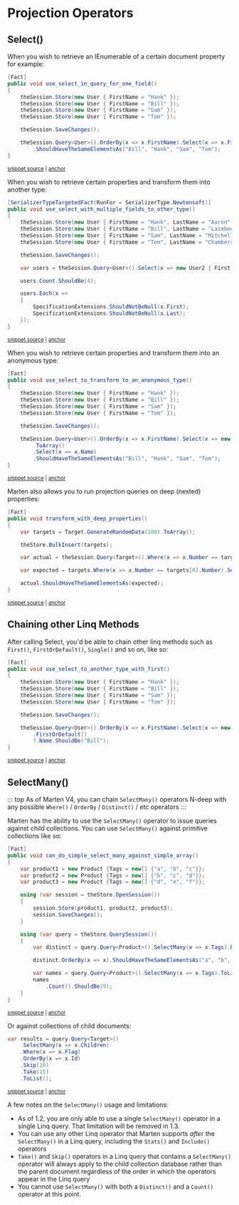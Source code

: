 # Projection Operators

## Select()

When you wish to retrieve an IEnumerable of a certain document property for example:

<!-- snippet: sample_one_field_projection -->
<a id='snippet-sample_one_field_projection'></a>
```cs
[Fact]
public void use_select_in_query_for_one_field()
{
    theSession.Store(new User { FirstName = "Hank" });
    theSession.Store(new User { FirstName = "Bill" });
    theSession.Store(new User { FirstName = "Sam" });
    theSession.Store(new User { FirstName = "Tom" });

    theSession.SaveChanges();

    theSession.Query<User>().OrderBy(x => x.FirstName).Select(x => x.FirstName)
        .ShouldHaveTheSameElementsAs("Bill", "Hank", "Sam", "Tom");
}
```
<sup><a href='https://github.com/JasperFx/marten/blob/master/src/DocumentDbTests/Reading/Linq/invoking_query_with_select_Tests.cs#L16-L31' title='Snippet source file'>snippet source</a> | <a href='#snippet-sample_one_field_projection' title='Start of snippet'>anchor</a></sup>
<!-- endSnippet -->

When you wish to retrieve certain properties and transform them into another type:

<!-- snippet: sample_other_type_projection -->
<a id='snippet-sample_other_type_projection'></a>
```cs
[SerializerTypeTargetedFact(RunFor = SerializerType.Newtonsoft)]
public void use_select_with_multiple_fields_to_other_type()
{
    theSession.Store(new User { FirstName = "Hank", LastName = "Aaron" });
    theSession.Store(new User { FirstName = "Bill", LastName = "Laimbeer" });
    theSession.Store(new User { FirstName = "Sam", LastName = "Mitchell" });
    theSession.Store(new User { FirstName = "Tom", LastName = "Chambers" });

    theSession.SaveChanges();

    var users = theSession.Query<User>().Select(x => new User2 { First = x.FirstName, Last = x.LastName }).ToList();

    users.Count.ShouldBe(4);

    users.Each(x =>
    {
        SpecificationExtensions.ShouldNotBeNull(x.First);
        SpecificationExtensions.ShouldNotBeNull(x.Last);
    });
}
```
<sup><a href='https://github.com/JasperFx/marten/blob/master/src/DocumentDbTests/Reading/Linq/invoking_query_with_select_Tests.cs#L190-L212' title='Snippet source file'>snippet source</a> | <a href='#snippet-sample_other_type_projection' title='Start of snippet'>anchor</a></sup>
<!-- endSnippet -->

When you wish to retrieve certain properties and transform them into an anonymous type:

<!-- snippet: sample_anonymous_type_projection -->
<a id='snippet-sample_anonymous_type_projection'></a>
```cs
[Fact]
public void use_select_to_transform_to_an_anonymous_type()
{
    theSession.Store(new User { FirstName = "Hank" });
    theSession.Store(new User { FirstName = "Bill" });
    theSession.Store(new User { FirstName = "Sam" });
    theSession.Store(new User { FirstName = "Tom" });

    theSession.SaveChanges();

    theSession.Query<User>().OrderBy(x => x.FirstName).Select(x => new { Name = x.FirstName })
        .ToArray()
        .Select(x => x.Name)
        .ShouldHaveTheSameElementsAs("Bill", "Hank", "Sam", "Tom");
}
```
<sup><a href='https://github.com/JasperFx/marten/blob/master/src/DocumentDbTests/Reading/Linq/invoking_query_with_select_Tests.cs#L150-L167' title='Snippet source file'>snippet source</a> | <a href='#snippet-sample_anonymous_type_projection' title='Start of snippet'>anchor</a></sup>
<!-- endSnippet -->

Marten also allows you to run projection queries on deep (nested) properties:

<!-- snippet: sample_deep_properties_projection -->
<a id='snippet-sample_deep_properties_projection'></a>
```cs
[Fact]
public void transform_with_deep_properties()
{
    var targets = Target.GenerateRandomData(100).ToArray();

    theStore.BulkInsert(targets);

    var actual = theSession.Query<Target>().Where(x => x.Number == targets[0].Number).Select(x => x.Inner.Number).ToList().Distinct();

    var expected = targets.Where(x => x.Number == targets[0].Number).Select(x => x.Inner.Number).Distinct();

    actual.ShouldHaveTheSameElementsAs(expected);
}
```
<sup><a href='https://github.com/JasperFx/marten/blob/master/src/DocumentDbTests/Reading/Linq/invoking_query_with_select_Tests.cs#L302-L317' title='Snippet source file'>snippet source</a> | <a href='#snippet-sample_deep_properties_projection' title='Start of snippet'>anchor</a></sup>
<!-- endSnippet -->

## Chaining other Linq Methods

After calling Select, you'd be able to chain other linq methods such as `First()`, `FirstOrDefault()`, `Single()` and so on, like so:

<!-- snippet: sample_get_first_projection -->
<a id='snippet-sample_get_first_projection'></a>
```cs
[Fact]
public void use_select_to_another_type_with_first()
{
    theSession.Store(new User { FirstName = "Hank" });
    theSession.Store(new User { FirstName = "Bill" });
    theSession.Store(new User { FirstName = "Sam" });
    theSession.Store(new User { FirstName = "Tom" });

    theSession.SaveChanges();

    theSession.Query<User>().OrderBy(x => x.FirstName).Select(x => new UserName { Name = x.FirstName })
        .FirstOrDefault()
        ?.Name.ShouldBe("Bill");
}
```
<sup><a href='https://github.com/JasperFx/marten/blob/master/src/DocumentDbTests/Reading/Linq/invoking_query_with_select_Tests.cs#L78-L94' title='Snippet source file'>snippet source</a> | <a href='#snippet-sample_get_first_projection' title='Start of snippet'>anchor</a></sup>
<!-- endSnippet -->

## SelectMany()

::: top
As of Marten V4, you can chain `SelectMany()` operators N-deep with any possible `Where()` / `OrderBy` / `Distinct()` / etc
operators
:::

Marten has the ability to use the `SelectMany()` operator to issue queries against child collections. You can use
`SelectMany()` against primitive collections like so:

<!-- snippet: sample_can_do_simple_select_many_against_simple_array -->
<a id='snippet-sample_can_do_simple_select_many_against_simple_array'></a>
```cs
[Fact]
public void can_do_simple_select_many_against_simple_array()
{
    var product1 = new Product {Tags = new[] {"a", "b", "c"}};
    var product2 = new Product {Tags = new[] {"b", "c", "d"}};
    var product3 = new Product {Tags = new[] {"d", "e", "f"}};

    using (var session = theStore.OpenSession())
    {
        session.Store(product1, product2, product3);
        session.SaveChanges();
    }

    using (var query = theStore.QuerySession())
    {
        var distinct = query.Query<Product>().SelectMany(x => x.Tags).Distinct().ToList();

        distinct.OrderBy(x => x).ShouldHaveTheSameElementsAs("a", "b", "c", "d", "e", "f");

        var names = query.Query<Product>().SelectMany(x => x.Tags).ToList();
        names
            .Count().ShouldBe(9);
    }
}
```
<sup><a href='https://github.com/JasperFx/marten/blob/master/src/DocumentDbTests/Reading/Linq/query_with_select_many.cs#L21-L46' title='Snippet source file'>snippet source</a> | <a href='#snippet-sample_can_do_simple_select_many_against_simple_array' title='Start of snippet'>anchor</a></sup>
<!-- endSnippet -->

Or against collections of child documents:

<!-- snippet: sample_using-select-many -->
<a id='snippet-sample_using-select-many'></a>
```cs
var results = query.Query<Target>()
    .SelectMany(x => x.Children)
    .Where(x => x.Flag)
    .OrderBy(x => x.Id)
    .Skip(20)
    .Take(15)
    .ToList();
```
<sup><a href='https://github.com/JasperFx/marten/blob/master/src/DocumentDbTests/Reading/Linq/query_with_select_many.cs#L395-L403' title='Snippet source file'>snippet source</a> | <a href='#snippet-sample_using-select-many' title='Start of snippet'>anchor</a></sup>
<!-- endSnippet -->

A few notes on the `SelectMany()` usage and limitations:

* As of 1.2, you are only able to use a single `SelectMany()` operator in a single Linq query. That limitation will be removed in 1.3.
* You can use any other Linq operator that Marten supports *after* the `SelectMany()` in a Linq query, including the `Stats()` and `Include()` operators
* `Take()` and `Skip()` operators in a Linq query that contains a `SelectMany()` operator will always apply to the child collection database
  rather than the parent document regardless of the order in which the operators appear in the Linq query
* You cannot use `SelectMany()` with both a `Distinct()` and a `Count()` operator at this point.
